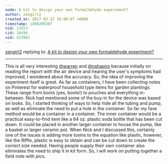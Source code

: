 ```yaml
---
node: A kit to design your own formaldehyde experiment?
author: zengirl2
created_at: 2017-03-22 19:00:07 +0000
timestamp: 1490209207
nid: 13913
cid: 16436
uid: 423961
---
```




[zengirl2](../profile/zengirl2) replying to: [A kit to design your own formaldehyde experiment?](../notes/warren/02-09-2017/a-kit-to-design-your-own-formaldehyde-experiment)

----
This is all very interesting [@warren](/profile/warren) and [@nshapiro](/profile/nshapiro) because initially on reading the report with the air device and hearing the user's symptoms had improved, I wondered about the accuracy. So, the idea of improving the experiment itself is great. As far as containers, I have been collecting notes on Pinterest for waterproof household type items for garden plantings. These range from boots (yes, boots!) to pouches and everything in-between. Nick had mentioned some of the buy-in for the device was based on looks. So, I started thinking of ways to help hide all the tubing and pump, as well as eliminate the need to put a hole in the container. So far my fave method would be a container in a container. The inner container would be a practical easy-to-find item like a 64 oz. plastic soda bottle that has been cut down. It could be placed in another larger container to house the pump, like a basket or larger ceramic pot. When Nick and I discussed this, certainly one of the issues is adding more toxins to the equation like plastic, however, like the Riffle, plastic is easy to obtain and can be cut down to create the correct size needed. Having people supply their own container also eliminates the need to ship it in kit form. So, I will work on putting together a field note with pics. 